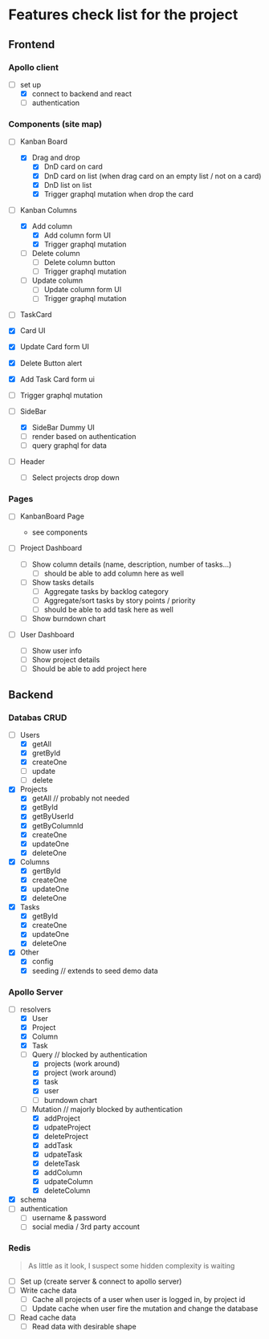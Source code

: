 # Features check list for the project

## Frontend

### Apollo client

- [ ] set up
  - [x] connect to backend and react
  - [ ] authentication
  
### Components (site map)

- [ ] Kanban Board
  - [x] Drag and drop
    - [x] DnD card on card
    - [x] DnD card on list (when drag card on an empty list / not on a card)
    - [x] DnD list on list
    - [x] Trigger graphql mutation when drop the card

- [ ] Kanban Columns
  - [x] Add column
    - [x] Add column form UI
    - [x] Trigger graphql mutation
  - [ ] Delete column
    - [ ] Delete column button
    - [ ] Trigger graphql mutation
  - [ ] Update column
    - [ ] Update column form UI
    - [ ] Trigger graphql mutation

- [ ] TaskCard
 - [x] Card UI
 - [x] Update Card form UI
 - [x] Delete Button alert
 - [x] Add Task Card form ui
 - [ ] Trigger graphql mutation
 
- [ ] SideBar 
  - [x] SideBar Dummy UI
  - [ ] render based on authentication
  - [ ] query graphql for data

- [ ] Header
  - [ ] Select projects drop down

### Pages

- [ ] KanbanBoard Page
  - see components

- [ ] Project Dashboard
  - [ ] Show column details (name, description, number of tasks...)
    - [ ] should be able to add column here as well
  - [ ] Show tasks details
    - [ ] Aggregate tasks by backlog category
    - [ ] Aggregate/sort tasks by story points / priority
    - [ ] should be able to add task here as well
  - [ ] Show burndown chart

- [ ] User Dashboard
  - [ ] Show user info
  - [ ] Show project details
  - [ ] Should be able to add project here

## Backend

### Databas CRUD

- [ ] Users
  - [x] getAll
  - [x] gretById
  - [x] createOne
  - [ ] update
  - [ ] delete
- [x] Projects
  - [x] getAll // probably not needed
  - [x] getById
  - [x] getByUserId
  - [x] getByColumnId
  - [x] createOne
  - [x] updateOne
  - [x] deleteOne
- [x] Columns
  - [x] gertById
  - [x] createOne
  - [x] updateOne
  - [x] deleteOne
- [x] Tasks
  - [x] getById
  - [x] createOne
  - [x] updateOne
  - [x] deleteOne
- [x] Other
  - [x] config
  - [x] seeding // extends to seed demo data

### Apollo Server

- [ ] resolvers
  - [x] User
  - [x] Project
  - [x] Column
  - [x] Task
  - [ ] Query // blocked by authentication
    - [x] projects (work around)
    - [x] project (work around)
    - [x] task
    - [x] user
    - [ ] burndown chart
  - [ ] Mutation // majorly blocked by authentication
    - [x] addProject
    - [x] udpateProject
    - [x] deleteProject
    - [x] addTask
    - [x] udpateTask
    - [x] deleteTask
    - [x] addColumn
    - [x] udpateColumn
    - [x] deleteColumn
- [x] schema
- [ ] authentication
  - [ ] username & password
  - [ ] social media / 3rd party account
  
### Redis

> As little as it look, I suspect some hidden complexity is waiting

- [ ] Set up (create server & connect to apollo server)
- [ ] Write cache data
  - [ ] Cache all projects of a user when user is logged in, by project id
  - [ ] Update cache when user fire the mutation and change the database
- [ ] Read cache data
  - [ ] Read data with desirable shape

